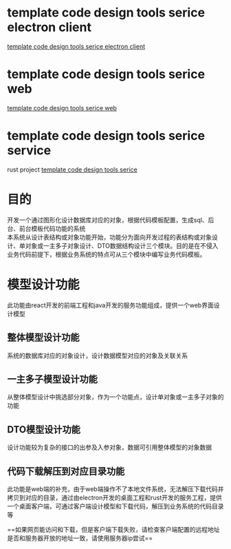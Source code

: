 # template code design tools serice electron client
[template code design tools serice electron client](https://github.com/hkmadao/re_tcdt_electron.git)
# template code design tools serice web
[template code design tools serice web](https://github.com/hkmadao/re_tcdt_web.git)
# template code design tools serice service
rust project [template code design tools serice](https://github.com/hkmadao/re_tcdt_rust.git)

# 目的
开发一个通过图形化设计数据库对应的对象，根据代码模板配置，生成sql、后台、前台模板代码功能的系统   
本系统从设计表结构或对象功能开始，功能分为面向开发过程的表结构或对象设计、单对象或一主多子对象设计、DTO数据结构设计三个模块。目的是在不侵入业务代码前提下，根据业务系统的特点可从三个模块中编写业务代码模板。
# 模型设计功能
此功能由react开发的前端工程和java开发的服务功能组成，提供一个web界面设计模型
## 整体模型设计功能
系统的数据库对应的对象设计，设计数据模型对应的对象及关联关系
## 一主多子模型设计功能
从整体模型设计中挑选部分对象，作为一个功能点，设计单对象或一主多子对象的功能
## DTO模型设计功能
设计功能较为复杂的接口的出参及入参对象，数据可引用整体模型的对象数据
## 代码下载解压到对应目录功能
此功能是web端的补充，由于web端操作不了本地文件系统，无法解压下载代码并拷贝到对应的目录，通过由electron开发的桌面工程和rust开发的服务工程，提供一个桌面客户端，可通过客户端设计模型和下载代码，解压到业务系统的代码目录等

==如果网页能访问和下载，但是客户端下载失败，请检查客户端配置的远程地址是否和服务器开放的地址一致，请使用服务器ip尝试==
